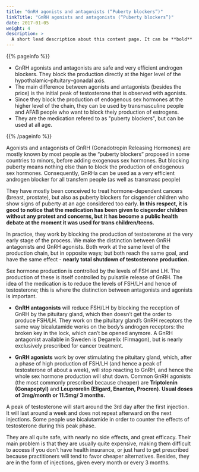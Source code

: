 ```yaml
---
title: "GnRH agonists and antagonists (“Puberty blockers”)"
linkTitle: "GnRH agonists and antagonists (“Puberty blockers”)"
date: 2017-01-05
weight: 4
description: >
  A short lead description about this content page. It can be **bold** or _italic_ and can be split over multiple paragraphs.
---
```


{{% pageinfo %}}
- GnRH agonists and antagonists are safe and very efficient androgen blockers. They block the production directly at the higer level of the hypothalamic–pituitary–gonadal axis. 
- The main difference between agonists and antagonists (besides the price) is the initial peak of testosterone that is observed with agonists.
- Since they block the production of endogenous sex hormones at the higher level of the chain, they can be used by transmasculine people and AFAB people who want to block theiy production of estrogens.
- They are the medication refered to as "puberty blockers", but can be used at all age.

{{% /pageinfo %}}

Agonists and antagonists of GnRH (Gonadotropin Releasing Hormones) are mostly known by most people as the “puberty blockers” proposed in some countries to minors, before adding exogenous sex hormones. But blocking puberty means nothing else than to block the production of endogenous sex hormones. Consequently, GnRHa can be used as a very efficient androgen blocker for all transfem people (as well as transmasc people)

They have mostly been conceived to treat hormone-dependent cancers (breast, prostate), but also as puberty blockers for cisgender children who show signs of puberty at an age considered too early. **In this respect, it is good to notice that the medication has been given to cisgender children without any protest and concerns, but it has become a public health debate at the moment it was used for trans children/teens.**

In practice, they work by blocking the production of testosterone at the very early stage of the process. 
We make the distinction between GnRH antagonists and GnRH agonists. Both work at the same level of the production chain, but in opposite ways; but both reach the same goal, and have the same effect - **nearly total shutdown of testosterone production.**

Sex hormone production is controlled by the levels of FSH and LH. The production of these is itself controlled by pulsatile release of GnRH. The idea of the medication is to reduce the levels of FSH/LH and hence of testosterone; this is where the distinction between antagonists and agonists is important.  

- **GnRH antagonists** will reduce FSH/LH by blocking the reception of GnRH by the pituitary gland, which then doesn’t get the order to produce FSH/LH. They work on the pituitary gland’s GnRH receptors the same way bicalutamide works on the body’s androgen receptors: the broken key in the lock, which can’t be opened anymore.
A GnRH antagonist available in Sweden is Degarelix (Firmagon), but is nearly exclusively prescribed for cancer treatment.


- **GnRH agonists** work by over stimulating the pituitary gland, which, after a phase of high production of FSH/LH (and hence a peak of testosterone of about a week), will stop reacting to GnRH, and hence the whole sex hormone production will shut down.
Common GnRH agonists (the most commonly prescribed because cheaper) are **Triptolenin (Gonapeptyl)** and **Leuprorelin (Eligard, Enanton, Procren)**.
**Usual doses of 3mg/month or 11.5mg/ 3 months.**

A peak of testosterone will start around the 3rd day after the first injection. It will last around a week and does not repeat afterward on the next injections. Some people use bicalutamide in order to counter the effects of testosterone during this peak phase. 


They are all quite safe, with nearly no side effects, and great efficacy. Their main problem is that they are usually quite expensive, making them difficult to access if you don’t have health insurance, or just hard to get prescribed because practitioners will tend to favor cheaper alternatives. 
Besides, they are in the form of injections, given every month or every 3 months.
